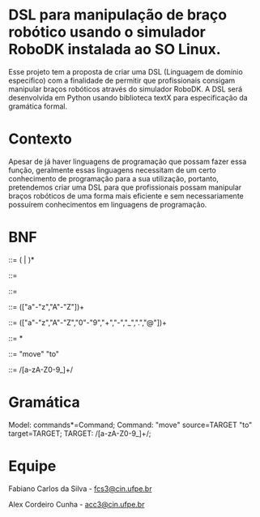 # DSL para manipulação de braço robótico usando o simulador RoboDK instalada ao SO Linux.

Esse projeto tem a proposta de criar uma DSL (Linguagem de domínio especifico) com a finalidade de permitir que profissionais consigam manipular braços robóticos através do simulador RoboDK. A DSL será desenvolvida em Python usando biblioteca textX para especificação da gramática formal.

 # Contexto

Apesar de já haver linguagens de programação que possam fazer essa função, geralmente essas linguagens necessitam de um certo conhecimento de programação para a sua utilização, portanto, pretendemos criar uma DSL para que profissionais possam manipular braços robóticos de uma forma mais eficiente e sem necessariamente possuírem conhecimentos em linguagens de programação.

# BNF

 <start> ::= (<name> | <email>)*

 <name> ::= <NAME>

 <email> ::= <EMAIL>

 <NAME> ::= (["a"-"z","A"-"Z"])+

 <EMAIL> ::= (["a"-"z","A"-"Z","0"-"9","+","-","_",".","@"])+

<model> ::= <command>*
 
<command> ::= "move" <target> "to" <target>
 
<target> ::= /[a-zA-Z0-9_]+/

# Gramática

Model: commands*=Command; Command: "move" source=TARGET "to" target=TARGET; TARGET: /[a-zA-Z0-9_]+/;

# Equipe

Fabiano Carlos da Silva - fcs3@cin.ufpe.br

Alex Cordeiro Cunha - acc3@cin.ufpe.br
